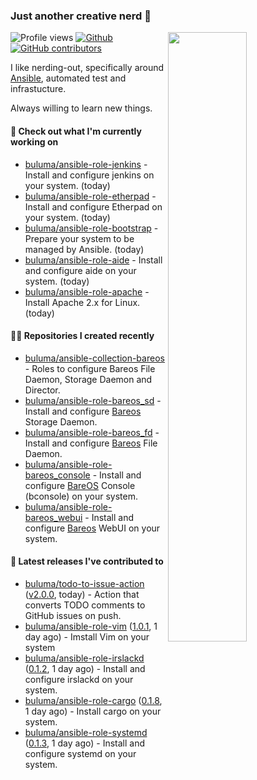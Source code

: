 ### Just another creative nerd 👋


![Profile views](https://gpvc.arturio.dev/buluma) <a href="https://gitstats.me/buluma">
  <img align="right" src="https://github-readme-stats.vercel.app/api?username=buluma&theme=gotham&show_icons=true" width="50%"/>
</a>
[![Github](https://img.shields.io/badge/-buluma-black?style=flat&labelColor=black&logo=github&logoColor=white&include_all_commits=true&count_private=true)](https://gitstats.me/buluma)
[![GitHub contributors](https://img.shields.io/github/contributors/buluma/badges.svg)](https://GitHub.com/buluma/badges/graphs/contributors/)

I like nerding-out, specifically around [Ansible](https://github.com/ansible/ansible), automated test and infrastucture.

Always willing to learn new things.

#### 👷 Check out what I'm currently working on

- [buluma/ansible-role-jenkins](https://github.com/buluma/ansible-role-jenkins) - Install and configure jenkins on your system. (today)
- [buluma/ansible-role-etherpad](https://github.com/buluma/ansible-role-etherpad) - Install and configure Etherpad on your system. (today)
- [buluma/ansible-role-bootstrap](https://github.com/buluma/ansible-role-bootstrap) - Prepare your system to be managed by Ansible. (today)
- [buluma/ansible-role-aide](https://github.com/buluma/ansible-role-aide) - Install and configure aide on your system. (today)
- [buluma/ansible-role-apache](https://github.com/buluma/ansible-role-apache) - Install Apache 2.x for Linux. (today)

#### 👨‍💻 Repositories I created recently

- [buluma/ansible-collection-bareos](https://github.com/buluma/ansible-collection-bareos) - Roles to configure Bareos File Daemon, Storage Daemon and Director.
- [buluma/ansible-role-bareos_sd](https://github.com/buluma/ansible-role-bareos_sd) - Install and configure [Bareos](https://www.bareos.com/) Storage Daemon.
- [buluma/ansible-role-bareos_fd](https://github.com/buluma/ansible-role-bareos_fd) - Install and configure [Bareos](https://www.bareos.com/) File Daemon.
- [buluma/ansible-role-bareos_console](https://github.com/buluma/ansible-role-bareos_console) - Install and configure [BareOS](https://www.bareos.com/) Console (bconsole) on your system.
- [buluma/ansible-role-bareos_webui](https://github.com/buluma/ansible-role-bareos_webui) - Install and configure [Bareos](https://www.bareos.com/) WebUI on your system.

#### 🚀 Latest releases I've contributed to

- [buluma/todo-to-issue-action](https://github.com/buluma/todo-to-issue-action) ([v2.0.0](https://github.com/buluma/todo-to-issue-action/releases/tag/v2.0.0), today) - Action that converts TODO comments to GitHub issues on push.
- [buluma/ansible-role-vim](https://github.com/buluma/ansible-role-vim) ([1.0.1](https://github.com/buluma/ansible-role-vim/releases/tag/1.0.1), 1 day ago) - Imstall Vim on your system
- [buluma/ansible-role-irslackd](https://github.com/buluma/ansible-role-irslackd) ([0.1.2](https://github.com/buluma/ansible-role-irslackd/releases/tag/0.1.2), 1 day ago) - Install and configure irslackd on your system.
- [buluma/ansible-role-cargo](https://github.com/buluma/ansible-role-cargo) ([0.1.8](https://github.com/buluma/ansible-role-cargo/releases/tag/0.1.8), 1 day ago) - Install cargo on your system.
- [buluma/ansible-role-systemd](https://github.com/buluma/ansible-role-systemd) ([0.1.3](https://github.com/buluma/ansible-role-systemd/releases/tag/0.1.3), 1 day ago) - Install and configure systemd on your system.


